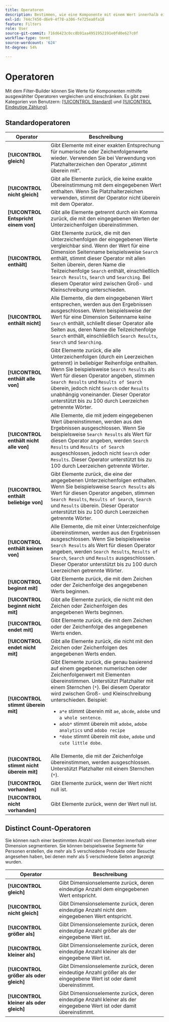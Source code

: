 ```yaml
---
title: Operatoren
description: Bestimmen, wie eine Komponente mit einem Wert innerhalb eines Segments interagiert
exl-id: 744c7450-d6e9-4f78-a306-fe725ea0fa18
feature: Filters
role: User
source-git-commit: 716d6423c0cc8b91aa4951952191e0fd0e627c0f
workflow-type: tm+mt
source-wordcount: '624'
ht-degree: 54%

---
```


# Operatoren

Mit dem Filter-Builder können Sie Werte für Komponenten mithilfe ausgewählter Operatoren vergleichen und einschränken. Es gibt zwei Kategorien von Benutzern: [[!UICONTROL Standard]](#standard-operators) und [[!UICONTROL Eindeutige Zählung]](#distinct-count-operators).

## Standardoperatoren

| Operator | Beschreibung |
| --- | --- |
| **[!UICONTROL gleich]** | Gibt Elemente mit einer exakten Entsprechung für numerische oder Zeichenfolgenwerte wieder. Verwenden Sie bei Verwendung von Platzhalterzeichen den Operator „stimmt überein mit“. |
| **[!UICONTROL nicht gleich]** | Gibt alle Elemente zurück, die keine exakte Übereinstimmung mit dem eingegebenen Wert enthalten.  Wenn Sie Platzhalterzeichen verwenden, stimmt der Operator nicht überein mit dem Operator. |
| **[!UICONTROL Entspricht einem von]** | Gibt alle Elemente getrennt durch ein Komma zurück, die mit den eingegebenen Werten der Unterzeichenfolgen übereinstimmen. |
| **[!UICONTROL enthält]** | Gibt Elemente zurück, die mit den Unterzeichenfolgen der eingegebenen Werte vergleichbar sind. Wenn der Wert für eine Dimension Seitenname beispielsweise `Search` enthält, stimmt dieser Operator mit allen Seiten überein, deren Name die Teilzeichenfolge `Search` enthält, einschließlich `Search Results`, `Search` und `Searching`. Bei diesem Operator wird zwischen Groß- und Kleinschreibung unterschieden. |
| **[!UICONTROL enthält nicht]** | Alle Elemente, die dem eingegebenen Wert entsprechen, werden aus den Ergebnissen ausgeschlossen. Wenn beispielsweise der Wert für eine Dimension Seitenname keine `Search` enthält, schließt dieser Operator alle Seiten aus, deren Name die Teilzeichenfolge `Search` enthält, einschließlich `Search Results`, `Search` und `Searching`. |
| **[!UICONTROL enthält alle von]** | Gibt Elemente zurück, die alle Unterzeichenfolgen (durch ein Leerzeichen getrennt) in beliebiger Reihenfolge enthalten. Wenn Sie beispielsweise `Search Results` als Wert für diesen Operator angeben, stimmen `Search Results` und `Results of Search` überein, jedoch nicht `Search` oder `Results` unabhängig voneinander. Dieser Operator unterstützt bis zu 100 durch Leerzeichen getrennte Wörter. |
| **[!UICONTROL enthält nicht alle von]** | Alle Elemente, die mit jedem eingegebenen Wert übereinstimmen, werden aus den Ergebnissen ausgeschlossen. Wenn Sie beispielsweise `Search Results` als Wert für diesen Operator angeben, werden `Search Results` und `Results of Search` ausgeschlossen, jedoch nicht `Search` oder `Results`. Dieser Operator unterstützt bis zu 100 durch Leerzeichen getrennte Wörter. |
| **[!UICONTROL enthält beliebige von]** | Gibt Elemente zurück, die eine der angegebenen Unterzeichenfolgen enthalten. Wenn Sie beispielsweise `Search Results` als Wert für diesen Operator angeben, stimmen `Search Results`, `Results of Search`, `Search` und `Results` überein. Dieser Operator unterstützt bis zu 100 durch Leerzeichen getrennte Wörter. |
| **[!UICONTROL enthält keinen von]** | Alle Elemente, die mit einer Unterzeichenfolge übereinstimmen, werden aus den Ergebnissen ausgeschlossen. Wenn Sie beispielsweise `Search Results` als Wert für diesen Operator angeben, werden `Search Results`, `Results of Search`, `Search` und `Results` ausgeschlossen. Dieser Operator unterstützt bis zu 100 durch Leerzeichen getrennte Wörter. |
| **[!UICONTROL beginnt mit]** | Gibt Elemente zurück, die mit dem Zeichen oder der Zeichenfolge des angegebenen Werts beginnen. |
| **[!UICONTROL beginnt nicht mit]** | Gibt alle Elemente zurück, die nicht mit den Zeichen oder Zeichenfolgen des angegebenen Werts beginnen. |
| **[!UICONTROL endet mit]** | Gibt Elemente zurück, die mit dem Zeichen oder der Zeichenfolge des angegebenen Werts enden. |
| **[!UICONTROL endet nicht mit]** | Gibt alle Elemente zurück, die nicht mit den Zeichen oder Zeichenfolgen des angegebenen Werts enden. |
| **[!UICONTROL stimmt überein mit]** | Gibt Elemente zurück, die genau basierend auf einem gegebenen numerischen oder Zeichenfolgenwert mit Elementen übereinstimmen. Unterstützt Platzhalter mit einem Sternchen (`*`). Bei diesem Operator wird zwischen Groß- und Kleinschreibung unterschieden. Beispiel:<ul><li>`a*e` stimmt überein mit `ae`, `abcde`, `adobe` und `a whole sentence`.</li><li>`adob*` stimmt überein mit `adobe`, `adobe analytics` und `adobo recipe`</li><li>`*dobe` stimmt überein mit `dobe`, `adobe` und `cute little dobe`.</li></ul> |
| **[!UICONTROL stimmt nicht überein mit]** | Alle Elemente, die mit der Zeichenfolge übereinstimmen, werden ausgeschlossen. Unterstützt Platzhalter mit einem Sternchen (`*`). |
| **[!UICONTROL vorhanden]** | Gibt Elemente zurück, wenn der Wert nicht null ist. |
| **[!UICONTROL nicht vorhanden]** | Gibt Elemente zurück, wenn der Wert null ist. |

## Distinct Count-Operatoren

Sie können nach einer bestimmten Anzahl von Elementen innerhalb einer Dimension segmentieren. Sie können beispielsweise Segmente für Personen erstellen, die mehr als 5 verschiedene Produkte oder Besuche angesehen haben, bei denen mehr als 5 verschiedene Seiten angezeigt wurden.

| Operator | Beschreibung |
| --- | --- |
| **[!UICONTROL gleich]** | Gibt Dimensionselemente zurück, deren eindeutige Anzahl dem eingegebenen Wert entspricht. |
| **[!UICONTROL nicht gleich]** | Gibt Dimensionselemente zurück, deren eindeutige Anzahl nicht dem eingegebenen Wert entspricht. |
| **[!UICONTROL größer als]** | Gibt Dimensionselemente zurück, deren eindeutige Anzahl größer als der eingegebene Wert ist. |
| **[!UICONTROL kleiner als]** | Gibt Dimensionselemente zurück, deren eindeutige Anzahl kleiner als der eingegebene Wert ist. |
| **[!UICONTROL größer als oder gleich]** | Gibt Dimensionselemente zurück, deren eindeutige Anzahl größer als der eingegebene Wert ist oder damit übereinstimmt. |
| **[!UICONTROL kleiner als oder gleich]** | Gibt Dimensionselemente zurück, deren eindeutige Anzahl kleiner als der eingegebene Wert ist oder damit übereinstimmt. |
